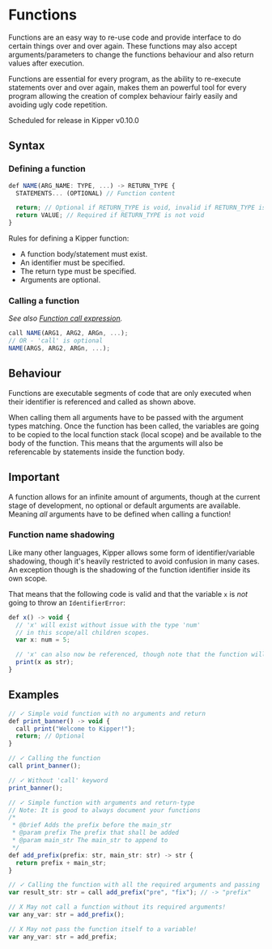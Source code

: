 # Functions

Functions are an easy way to re-use code and provide interface to do certain things over and over again. These functions
may also accept arguments/parameters to change the functions behaviour and also return values after execution.

Functions are essential for every program, as the ability to re-execute statements over and over again, makes them an
powerful tool for every program allowing the creation of complex behaviour fairly easily and avoiding ugly code
repetition.

<p class="important">
  Scheduled for release in Kipper v0.10.0
</p>

## Syntax

### Defining a function

```ts
def NAME(ARG_NAME: TYPE, ...) -> RETURN_TYPE {
  STATEMENTS... (OPTIONAL) // Function content

  return; // Optional if RETURN_TYPE is void, invalid if RETURN_TYPE is not void
  return VALUE; // Required if RETURN_TYPE is not void
}
```

Rules for defining a Kipper function:

- A function body/statement must exist.
- An identifier must be specified.
- The return type must be specified.
- Arguments are optional.

### Calling a function

_See also [Function call expression](./expressions.html)._

```ts
call NAME(ARG1, ARG2, ARGn, ...);
// OR - 'call' is optional
NAME(ARGS, ARG2, ARGn, ...);
```

## Behaviour

Functions are executable segments of code that are only executed when their identifier is referenced and called as shown above.

When calling them all arguments have to be passed with the argument types matching. Once the function has been called,
the variables are going to be copied to the local function stack (local scope) and be available to the body of the function.
This means that the arguments will also be referencable by statements inside the function body.

<div class="important">
  <h2>Important</h2>
  <p>
    A function allows for an infinite amount of arguments, though at the current stage of development, no optional or
    default arguments are available. Meaning <em>all</em> arguments have to be defined when calling a function!
  </p>
</div>

### Function name shadowing

Like many other languages, Kipper allows some form of identifier/variable shadowing, though it's heavily restricted to
avoid confusion in many cases. An exception though is the shadowing of the function identifier inside its own scope.

That means that the following code is valid and that the variable `x` is _not_ going to throw an `IdentifierError`:

```ts
def x() -> void {
  // 'x' will exist without issue with the type 'num'
  // in this scope/all children scopes.
  var x: num = 5;

  // 'x' can also now be referenced, though note that the function will keep being shadowed
  print(x as str);
}
```

## Examples

```ts
// ✓ Simple void function with no arguments and return
def print_banner() -> void {
  call print("Welcome to Kipper!");
  return; // Optional
}

// ✓ Calling the function
call print_banner();

// ✓ Without 'call' keyword
print_banner();

// ✓ Simple function with arguments and return-type
// Note: It is good to always document your functions
/*
 * @brief Adds the prefix before the main_str
 * @param prefix The prefix that shall be added
 * @param main_str The main_str to append to
 */
def add_prefix(prefix: str, main_str: str) -> str {
  return prefix + main_str;
}

// ✓ Calling the function with all the required arguments and passing the result to a variable
var result_str: str = call add_prefix("pre", "fix"); // -> "prefix"

// X May not call a function without its required arguments!
var any_var: str = add_prefix();

// X May not pass the function itself to a variable!
var any_var: str = add_prefix;
```
